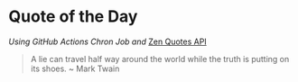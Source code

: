 # Quote of the Day 
*Using GitHub Actions Chron Job and* [Zen Quotes API]( https://zenquotes.io/ )
> A lie can travel half way around the world while the truth is putting on its shoes. ~ Mark Twain
